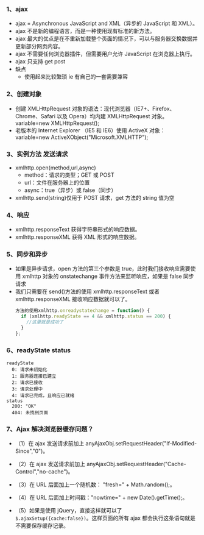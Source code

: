 ### 1、ajax

- ajax = Asynchronous JavaScript and XML（异步的 JavaScript 和 XML）。
- ajax 不是新的编程语言，而是一种使用现有标准的新方法。
- ajax 最大的优点是在不重新加载整个页面的情况下，可以与服务器交换数据并更新部分网页内容。
- ajax 不需要任何浏览器插件，但需要用户允许 JavaScript 在浏览器上执行。
- ajax 只支持 get post
- 缺点
  - 使用起来比较繁琐 ie 有自己的一套需要兼容

### 2、创建对象

- 创建 XMLHttpRequest 对象的语法：现代浏览器（IE7+、Firefox、Chrome、Safari 以及 Opera）均内建 XMLHttpRequest 对象。variable=new XMLHttpRequest();
- 老版本的 Internet Explorer （IE5 和 IE6）使用 ActiveX 对象：variable=new ActiveXObject("Microsoft.XMLHTTP");

### 3、实例方法 发送请求

- xmlhttp.open(method,url,async)
  - method：请求的类型；GET 或 POST
  - url：文件在服务器上的位置
  - async：true（异步）或 false（同步）
- xmlhttp.send(string)仅用于 POST 请求，get 方法的 string 值为空

### 4、响应

- xmlhttp.responseText 获得字符串形式的响应数据。
- xmlhttp.responseXML 获得 XML 形式的响应数据。

### 5、同步和异步

- 如果是异步请求，open 方法的第三个参数是 true，此时我们接收响应需要使用 xmlhttp 对象的 onstatechange 事件方法来监听响应，如果是 false 同步请求
- 我们只需要在 send()方法的使用 xmlhttp.responseText 或者 xmlhttp.responseXML 接收响应数据就可以了。
  ```javascript
  方法的使用xmlhttp.onreadystatechange = function() {
    if (xmlhttp.readyState == 4 && xmlhttp.status == 200) {
      //这里就是成功了
    }
  };
  ```

### 6、readyState status

    readyState
      0: 请求未初始化
      1: 服务器连接已建立
      2: 请求已接收
      3: 请求处理中
      4: 请求已完成，且响应已就绪
    status
      200: "OK"
      404: 未找到页面

### 7、Ajax 解决浏览器缓存问题？

- （1）在 ajax 发送请求前加上 anyAjaxObj.setRequestHeader("If-Modified-Since","0")。

- （2）在 ajax 发送请求前加上 anyAjaxObj.setRequestHeader("Cache-Control","no-cache")。

- （3）在 URL 后面加上一个随机数： "fresh=" + Math.random();。

- （4）在 URL 后面加上时间戳："nowtime=" + new Date().getTime();。

- （5）如果是使用 jQuery，直接这样就可以了`$.ajaxSetup({cache:false})`。这样页面的所有 ajax 都会执行这条语句就是不需要保存缓存记录。
